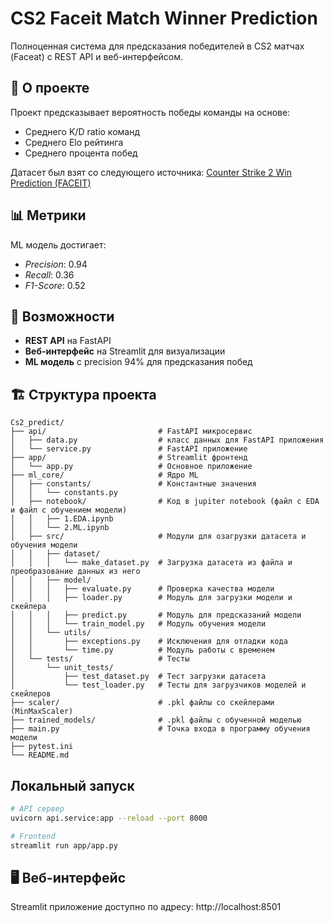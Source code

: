 # CS2 Faceit Match Winner Prediction
Полноценная система для предсказания победителей в CS2 матчах (Faceat) с REST API и веб-интерфейсом.

## 🎯 О проекте
Проект предсказывает вероятность победы команды на основе:
- Среднего K/D ratio команд
- Среднего Elo рейтинга  
- Среднего процента побед

Датасет был взят со следующего источника:
[Counter Strike 2 Win Prediction (FACEIT)](https://www.kaggle.com/datasets/piercehentosh/counter-strike-2-win-prediction-faceit)

## 📊 Метрики
ML модель достигает:
- *Precision*: 0.94
- *Recall*: 0.36
- *F1-Score*: 0.52

## 🌟 Возможности
- **REST API** на FastAPI
- **Веб-интерфейс** на Streamlit для визуализации
- **ML модель** с precision 94% для предсказания побед

## 🏗️ Структура проекта
```text
Cs2_predict/
├── api/                         # FastAPI микросервис
│   ├── data.py                  # класс данных для FastAPI приложения
│   └── service.py               # FastAPI приложение
├── app/                         # Streamlit фронтенд
│   └── app.py                   # Основное приложение
├── ml_core/                     # Ядро ML
│   ├── constants/               # Константные значения
│   │   └── constants.py  
│   ├── notebook/                # Код в jupiter notebook (файл с EDA и файл с обучением модели)
│   │   ├── 1.EDA.ipynb
│   │   └── 2.ML.ipynb
│   ├── src/                     # Модули для озагрузки датасета и обучения модели
│   │   ├── dataset/
│   │   │   └── make_dataset.py  # Загрузка датасета из файла и преобразование данных из него
│   │   ├── model/
│   │   │   ├── evaluate.py      # Проверка качества модели
│   │   │   ├── loader.py        # Модуль для загрузки модели и скейлера
│   │   │   ├── predict.py       # Модуль для предсказаний модели
│   │   │   └── train_model.py   # Модуль обучения модели
│   │   └── utils/
│   │       ├── exceptions.py    # Исключения для отладки кода
│   │       └── time.py          # Модуль работы с временем 
│   └── tests/                   # Тесты
│       └── unit_tests/
│           ├── test_dataset.py  # Тест загрузки датасета
│           └── test_loader.py   # Тесты для загрузчиков моделей и скейлеров
├── scaler/                      # .pkl файлы со скейлерами (MinMaxScaler)
├── trained_models/              # .pkl файлы с обученной моделью
├── main.py                      # Точка входа в программу обучения модели
├── pytest.ini
└── README.md
```

## Локальный запуск
```bash
# API сервер
uvicorn api.service:app --reload --port 8000

# Frontend
streamlit run app/app.py
```

## 🖥️ Веб-интерфейс
Streamlit приложение доступно по адресу: http://localhost:8501



